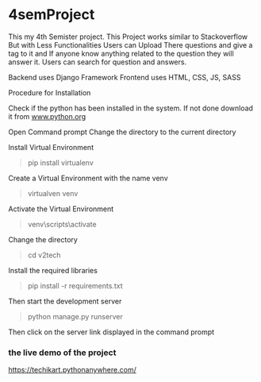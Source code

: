 # 4semProject
This my 4th Semister project.
This Project works similar to Stackoverflow But with Less Functionalities
Users can Upload There questions and give a tag to it and If anyone know anything related to the question they will answer it.
Users can search for question and answers. 

Backend uses Django Framework
Frontend uses HTML, CSS, JS, SASS


Procedure  for Installation

Check if the python has been installed in the system.
If not done download it from www.python.org

Open Command prompt
Change the directory to the current directory

Install Virtual Environment
>pip install virtualenv

Create a Virtual Environment with the name venv
>virtualven venv

Activate the Virtual Environment
>venv\scripts\activate

Change the directory
>cd v2tech

Install the required libraries
>pip install -r requirements.txt

Then start the development server
>python manage.py runserver

Then click on the server link displayed in the command prompt

### the live demo of the project
https://techikart.pythonanywhere.com/
